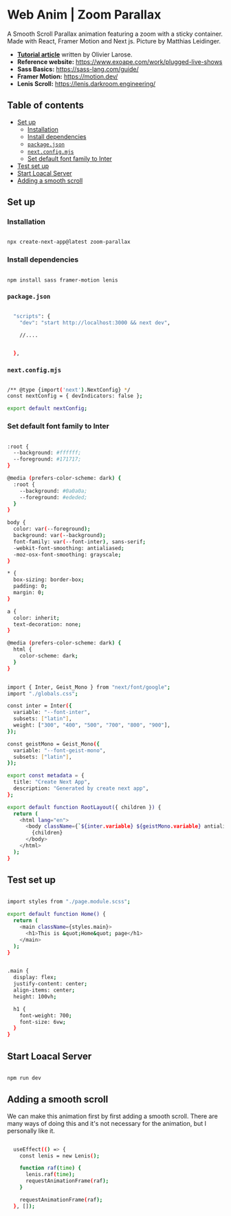 # Web Anim | Zoom Parallax

A Smooth Scroll Parallax animation featuring a zoom with a sticky container. Made with React, Framer Motion and Next js. Picture by Matthias Leidinger.

- [**Tutorial article**](https://blog.olivierlarose.com/tutorials/zoom-parallax) written by Olivier Larose.
- **Reference website:** https://www.exoape.com/work/plugged-live-shows
- **Sass Basics:** https://sass-lang.com/guide/
- **Framer Motion:** https://motion.dev/
- **Lenis Scroll:** https://lenis.darkroom.engineering/

## Table of contents

- [Set up](#set-up)
  - [Installation](#installation)
  - [Install dependencies](#install-dependencies)
  - [`package.json`](#packagjson)
  - [`next.config.mjs`](#nextconfigmjs)
  - [Set default font family to Inter](#set-default-font-family-to-inter)
- [Test set up](#test-set-up)
- [Start Loacal Server](#start-loacal-server)
- [Adding a smooth scroll](#adding-a-smooth-scroll)


## Set up

### Installation

```bash

npx create-next-app@latest zoom-parallax

```

### Install dependencies

```bash

npm install sass framer-motion lenis

```

### `package.json`

```bash

  "scripts": {
    "dev": "start http://localhost:3000 && next dev",

    //....


  },

```

### `next.config.mjs`

```bash

/** @type {import('next').NextConfig} */
const nextConfig = { devIndicators: false };

export default nextConfig;


```

### Set default font family to Inter

```bash

:root {
  --background: #ffffff;
  --foreground: #171717;
}

@media (prefers-color-scheme: dark) {
  :root {
    --background: #0a0a0a;
    --foreground: #ededed;
  }
}

body {
  color: var(--foreground);
  background: var(--background);
  font-family: var(--font-inter), sans-serif;
  -webkit-font-smoothing: antialiased;
  -moz-osx-font-smoothing: grayscale;
}

* {
  box-sizing: border-box;
  padding: 0;
  margin: 0;
}

a {
  color: inherit;
  text-decoration: none;
}

@media (prefers-color-scheme: dark) {
  html {
    color-scheme: dark;
  }
}

```

```bash

import { Inter, Geist_Mono } from "next/font/google";
import "./globals.css";

const inter = Inter({
  variable: "--font-inter",
  subsets: ["latin"],
  weight: ["300", "400", "500", "700", "800", "900"],
});

const geistMono = Geist_Mono({
  variable: "--font-geist-mono",
  subsets: ["latin"],
});

export const metadata = {
  title: "Create Next App",
  description: "Generated by create next app",
};

export default function RootLayout({ children }) {
  return (
    <html lang="en">
      <body className={`${inter.variable} ${geistMono.variable} antialiased`}>
        {children}
      </body>
    </html>
  );
}

```

## Test set up

```bash

import styles from "./page.module.scss";

export default function Home() {
  return (
    <main className={styles.main}>
      <h1>This is &quot;Home&quot; page</h1>
    </main>
  );
}

```

```bash

.main {
  display: flex;
  justify-content: center;
  align-items: center;
  height: 100vh;

  h1 {
    font-weight: 700;
    font-size: 6vw;
  }
}

```

## Start Loacal Server

```bash

npm run dev

```

## Adding a smooth scroll

We can make this animation first by first adding a smooth scroll. There are many ways of doing this and it's not necessary for the animation, but I personally like it.

```bash

  useEffect(() => {
    const lenis = new Lenis();

    function raf(time) {
      lenis.raf(time);
      requestAnimationFrame(raf);
    }

    requestAnimationFrame(raf);
  }, []);

```